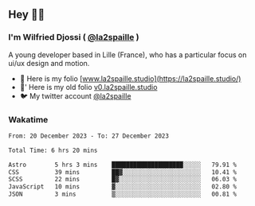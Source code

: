 ## Hey 👋🏾
### I'm Wilfried Djossi ( <a href="https://twitter.com/la2spaille/" target="_blank">@la2spaille</a> )
A young developer based in Lille (France), who has a particular focus on ui/ux design and motion.

- 🎨 Here is my folio [www.la2spaille.studio](https://la2spaille.studio/)
- 🎨' Here is my old folio [v0.la2spaille.studio](https://v0.la2spaille.studio/)
- 🐦 My twitter account [@la2spaille](https://twitter.com/la2spaille/)

### Wakatime
<!--START_SECTION:waka-->

```txt
From: 20 December 2023 - To: 27 December 2023

Total Time: 6 hrs 20 mins

Astro        5 hrs 3 mins    ████████████████████░░░░░   79.91 %
CSS          39 mins         ██▓░░░░░░░░░░░░░░░░░░░░░░   10.41 %
SCSS         22 mins         █▓░░░░░░░░░░░░░░░░░░░░░░░   06.03 %
JavaScript   10 mins         ▓░░░░░░░░░░░░░░░░░░░░░░░░   02.80 %
JSON         3 mins          ▒░░░░░░░░░░░░░░░░░░░░░░░░   00.81 %
```

<!--END_SECTION:waka-->
<!--
**la2spaille/la2spaille** is a ✨ _special_ ✨ repository because its `README.md` (this file) appears on your GitHub profile.

Here are some ideas to get you started:

- 🔭 I’m currently working on ...
- 🌱 I’m currently learning ...
- 👯 I’m looking to collaborate on ...
- 🤔 I’m looking for help with ...
- 💬 Ask me about ...
- 📫 How to reach me: ...
- 😄 Pronouns: ...
- ⚡ Fun fact: ...
-->
